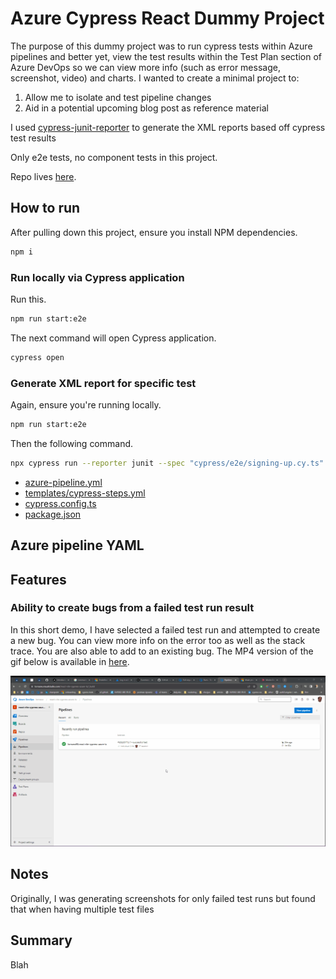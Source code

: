 #  Azure Cypress React Dummy Project
The purpose of this dummy project was to run cypress tests within Azure pipelines and better yet, view the test results within the Test Plan section of Azure DevOps so we can view more info (such as error message, screenshot, video) and charts. I wanted to create a minimal project to:

1. Allow me to isolate and test pipeline changes
2. Aid in a potential upcoming blog post as reference material

I used [cypress-junit-reporter](https://www.npmjs.com/package/cypress-junit-reporter) to generate the XML reports based off cypress test results

Only e2e tests, no component tests in this project.

Repo lives [here](https://github.com/lornasw93/react-vite-cypress-azure-ts).

## How to run
After pulling down this project, ensure you install NPM dependencies.

```sh
npm i
```

### Run locally via Cypress application
Run this.

```sh
npm run start:e2e
```

The next command will open Cypress application.

```sh
cypress open
```

### Generate XML report for specific test

Again, ensure you're running locally.

```sh
npm run start:e2e
```

Then the following command.

```sh
npx cypress run --reporter junit --spec "cypress/e2e/signing-up.cy.ts"
```

* [azure-pipeline.yml](https://github.com/lornasw93/react-vite-cypress-azure-ts/blob/master/azure-pipeline.yml)
* [templates/cypress-steps.yml](https://github.com/lornasw93/react-vite-cypress-azure-ts/blob/master/templates/cypress-steps.yml)
* [cypress.config.ts](https://github.com/lornasw93/react-vite-cypress-azure-ts/blob/master/cypress.config.ts)
* [package.json](https://github.com/lornasw93/react-vite-cypress-azure-ts/blob/master/package.json)

## Azure pipeline YAML

## Features

### Ability to create bugs from a failed test run result

In this short demo, I have selected a failed test run and attempted to create a new bug. You can view more info on the error too as well as the stack trace. You are also able to add to an existing bug. The MP4 version of the gif below is available in [here](https://google.com).

![](/assets/demo/create%20bugs%20from%20a%20failed%20test%20result.gif)

## Notes

Originally, I was generating screenshots for only failed test runs but found that when having multiple test files

## Summary

Blah
